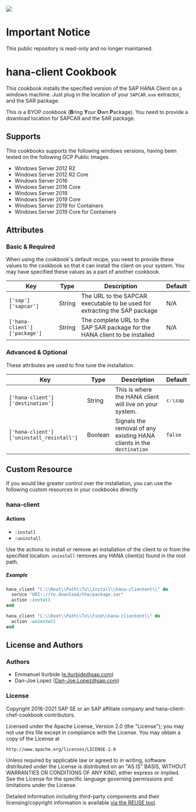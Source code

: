 ![](https://img.shields.io/badge/STATUS-NOT%20CURRENTLY%20MAINTAINED-red.svg?longCache=true&style=flat)

# Important Notice
This public repository is read-only and no longer maintained.

# hana-client Cookbook

This cookbook installs the specified version of the SAP HANA Client on a windows
machine.  Just plug in the location of your `SAPCAR.exe` extractor, and the SAR
package.

This *is* a BYOP cookbook (**B**ring **Y**our **O**wn **P**ackage).  You
need to provide a download location for SAPCAR and the SAR package.   

## Supports

This cookbooks supports the following windows versions, having been tested on
the following GCP Public Images.

 * Windows Server 2012 R2
 * Windows Server 2012 R2 Core
 * Windows Server 2016
 * Windows Server 2016 Core
 * Windows Server 2019
 * Windows Server 2019 Core
 * Windows Server 2019 for Containers
 * Windows Server 2019 Core for Containers

## Attributes

### Basic & Required

When using the cookbook's default recipe, you need to provide these
values to the cookbook so that it can install the client on your
system.  You may have specified these values as a part of another cookbook.

|              Key             |   Type  |                                  Description                                  |  Default  |
|------------------------------|---------|-------------------------------------------------------------------------------|-----------|
| `['sap']['sapcar']`          | String  | The URL to the SAPCAR executable to be used for extracting the SAP package    | N/A       |
| `['hana-client']['package']` | String  | The complete URL to the SAP SAR package for the HANA client to be installed   | N/A       |

### Advanced & Optional

These attributes are used to fine tune the installation.

|                    Key                   |   Type  |                                  Description                                  |  Default  |
|------------------------------------------|---------|-------------------------------------------------------------------------------|-----------|
| `['hana-client']['destination']`         | String  | This is where the HANA client will live on your system.                       | `c:\sap`  |
| `['hana-client']['uninstall_resintall']` | Boolean | Signals the removal of any existing HANA clients in the `destination`         | `false`   |

## Custom Resource
If you would like greater control over the installation, you can use the following custom
resources in your cookbooks directly
### hana-client

#### Actions

 - `:install`
 - `:uninstall`

Use the actions to install or remove an installation of the client to or from
the specified location.  `uninstall` removes any HANA client(s) found in the
root path.

##### Example

```ruby
hana_client "C:\\Root\\Path\\To\\Install\\hana-clientent\\" do
  soruce "URI:://to.download/the/package.sar"
  action :install
end
```

```ruby
hana_client "C:\\Root\\Path\\To\\Find\\hana-clientent\\" do
  action :uninstall
end
```

## License and Authors

### Authors

- Emmanuel Iturbide (e.iturbide@sap.com)
- Dan-Joe Lopez (Dan-Joe.Lopez@sap.com)

### License

Copyright 2016-2021 SAP SE or an SAP affiliate company and hana-client-chef-cookbook contributors.

Licensed under the Apache License, Version 2.0 (the "License");
you may not use this file except in compliance with the License.
You may obtain a copy of the License at

    http://www.apache.org/licenses/LICENSE-2.0

Unless required by applicable law or agreed to in writing, software
distributed under the License is distributed on an "AS IS" BASIS,
WITHOUT WARRANTIES OR CONDITIONS OF ANY KIND, either express or implied.
See the License for the specific language governing permissions and
limitations under the License.

Detailed information including third-party components and their licensing/copyright information is available [via the REUSE tool](https://api.reuse.software/info/github.com/SAP/hana-client-chef-cookbook).
